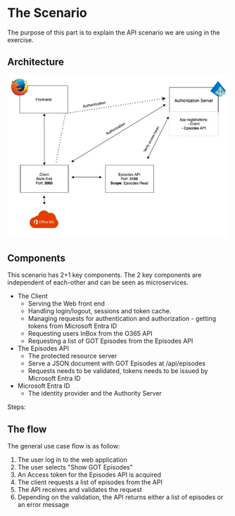 # The Scenario

The purpose of this part is to explain the API scenario we are using in the exercise.

## Architecture

![The Scenario](../../docs/content/images/api_scenario.jpg)

## Components

This scenario has 2+1 key components. The 2 key components are independent of each-other and can be seen as microservices.

* The Client
  * Serving the Web front end
  * Handling login/logout, sessions and token cache.
  * Managing requests for authentication and authorization - getting tokens from Microsoft Entra ID
  * Requesting users InBox from the O365 API
  * Requesting a list of GOT Episodes from the Episodes API
* The Episodes API
  * The protected resource server
  * Serve a JSON document with GOT Episodes at /api/episodes
  * Requests needs to be validated, tokens needs to be issued by Microsoft Entra ID
* Microsoft Entra ID
  * The identity provider and the Authority Server

Steps:

## The flow

The general use case flow is as follow:

1. The user log in to the web application
1. The user selects "Show GOT Episodes"
1. An Access token for the Episodes API is acquired
1. The client requests a list of episodes from the API
1. The API receives and validates the request
1. Depending on the validation, the API returns either a list of episodes or an error message
